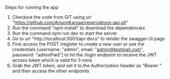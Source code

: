 Steps for running the app 
1. Checkout the code from GIT using url "https://github.com/ArjunnKarnae/reservations-api.git"
2. Run the command "npm install" to download the dependencies
3. Run the command npm run dev to start the server
4. Go to url "http://localhost:5001/api-docs" to render the swagger UI page
5. First access the POST /register to create a new user or use the credentials [username: "admin", email: "admin@testmail.com", password: "adminPwd"] to hit the /login endpoint to receive the JWT access token which is valid for 5 mins
6. Grab the JWT token, and set it to the Authorization header as "Bearer <AccessToken>" and then access the other endpoints

